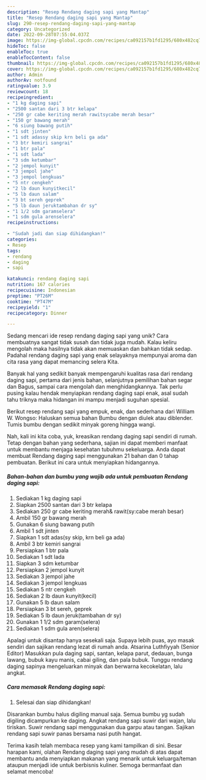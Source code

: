 ```yaml
---
description: "Resep Rendang daging sapi yang Mantap"
title: "Resep Rendang daging sapi yang Mantap"
slug: 290-resep-rendang-daging-sapi-yang-mantap
category: Uncategorized
date: 2022-09-28T07:55:04.037Z
image: https://img-global.cpcdn.com/recipes/ca092157b1fd1295/680x482cq70/rendang-daging-sapi-foto-resep-utama.jpg
hideToc: false
enableToc: true
enableTocContent: false
thumbnail: https://img-global.cpcdn.com/recipes/ca092157b1fd1295/680x482cq70/rendang-daging-sapi-foto-resep-utama.jpg
cover: https://img-global.cpcdn.com/recipes/ca092157b1fd1295/680x482cq70/rendang-daging-sapi-foto-resep-utama.jpg
author: Admin
authorAv: notfound
ratingvalue: 3.9
reviewcount: 18
recipeingredient:
- "1 kg daging sapi"
- "2500 santan dari 3 btr kelapa"
- "250 gr cabe keriting merah rawitsycabe merah besar"
- "150 gr bawang merah"
- "6 siung bawang putih"
- "1 sdt jinten"
- "1 sdt adassy skip krn beli ga ada"
- "3 btr kemiri sangrai"
- "1 btr pala"
- "1 sdt lada"
- "3 sdm ketumbar"
- "2 jempol kunyit"
- "3 jempol jahe"
- "3 jempol lengkuas"
- "5 ntr cengkeh"
- "2 lb daun kunyitkecil"
- "5 lb daun salam"
- "3 bt sereh geprek"
- "5 lb daun jeruktambahan dr sy"
- "1 1/2 sdm garamselera"
- "1 sdm gula arenselera"
recipeinstructions:

- "Sudah jadi dan siap dihidangkan!"
categories:
- Resep
tags:
- rendang
- daging
- sapi

katakunci: rendang daging sapi 
nutrition: 167 calories
recipecuisine: Indonesian
preptime: "PT26M"
cooktime: "PT47M"
recipeyield: "1"
recipecategory: Dinner

---
```





Sedang mencari ide resep rendang daging sapi yang unik? Cara membuatnya sangat tidak susah dan tidak juga mudah. Kalau keliru mengolah maka hasilnya tidak akan memuaskan dan bahkan tidak sedap. Padahal rendang daging sapi yang enak selayaknya mempunyai aroma dan cita rasa yang dapat memancing selera Kita.





Banyak hal yang sedikit banyak mempengaruhi kualitas rasa dari rendang daging sapi, pertama dari jenis bahan, selanjutnya pemilihan bahan segar dan Bagus, sampai cara mengolah dan menghidangkannya. Tak perlu pusing kalau hendak menyiapkan rendang daging sapi enak,      asal sudah tahu triknya maka hidangan ini mampu menjadi suguhan spesial.














Berikut resep rendang sapi yang empuk, enak, dan sederhana dari William W. Wongso: Haluskan semua bahan Bumbu dengan diulek atau diblender. Tumis bumbu dengan sedikit minyak goreng hingga wangi.






Nah, kali ini kita coba, yuk, kreasikan rendang daging sapi sendiri di rumah. Tetap dengan bahan yang sederhana, sajian ini dapat memberi manfaat untuk membantu menjaga kesehatan tubuhmu sekeluarga. Anda dapat membuat Rendang daging sapi menggunakan 21 bahan dan 0 tahap pembuatan. Berikut ini cara untuk menyiapkan hidangannya.

<!--inarticleads1-->

##### Bahan-bahan dan bumbu yang wajib ada untuk pembuatan Rendang daging sapi:

1. Sediakan 1 kg daging sapi
1. Siapkan 2500 santan dari 3 btr kelapa
1. Sediakan 250 gr cabe keriting merah&amp; rawit(sy:cabe merah besar)
1. Ambil 150 gr bawang merah
1. Gunakan 6 siung bawang putih
1. Ambil 1 sdt jinten
1. Siapkan 1 sdt adas(sy skip, krn beli ga ada)
1. Ambil 3 btr kemiri sangrai
1. Persiapkan 1 btr pala
1. Sediakan 1 sdt lada
1. Siapkan 3 sdm ketumbar
1. Persiapkan 2 jempol kunyit
1. Sediakan 3 jempol jahe
1. Sediakan 3 jempol lengkuas
1. Sediakan 5 ntr cengkeh
1. Sediakan 2 lb daun kunyit(kecil)
1. Gunakan 5 lb daun salam
1. Persiapkan 3 bt sereh, geprek
1. Sediakan 5 lb daun jeruk(tambahan dr sy)
1. Gunakan 1 1/2 sdm garam(selera)
1. Sediakan 1 sdm gula aren(selera)


Apalagi untuk disantap hanya sesekali saja. Supaya lebih puas, ayo masak sendiri dan sajikan rendang lezat di rumah anda. Atsarina Luthfiyyah (Senior Editor) Masukkan pula daging sapi, santan, kelapa parut, dedauan, bunga lawang, bubuk kayu manis, cabai giling, dan pala bubuk. Tunggu rendang daging sapinya mengeluarkan minyak dan berwarna kecokelatan, lalu angkat. 

<!--inarticleads2-->

##### Cara memasak Rendang daging sapi:


1. Selesai dan siap dihidangkan!

Disarankan bumbu halus digiling manual saja. Semua bumbu yg sudah digiling dicampurkan ke daging. Angkat rendang sapi suwir dari wajan, lalu tiriskan. Suwir rendang sapi menggunakan dua garpu atau tangan. Sajikan rendang sapi suwir panas bersama nasi putih hangat. 

Terima kasih telah membaca resep yang kami tampilkan di sini. Besar harapan kami, olahan Rendang daging sapi yang mudah di atas dapat membantu anda menyiapkan makanan yang menarik untuk keluarga/teman ataupun menjadi ide untuk berbisnis kuliner. Semoga bermanfaat dan selamat mencoba!
